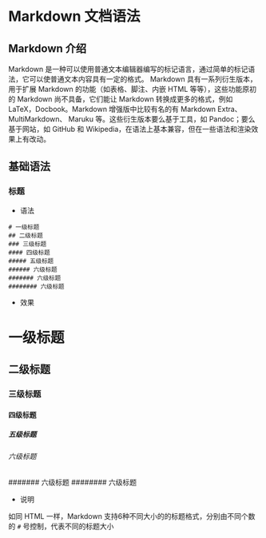 # Markdown 文档语法

## Markdown 介绍

Markdown 是一种可以使用普通文本编辑器编写的标记语言，通过简单的标记语法，它可以使普通文本内容具有一定的格式。
Markdown 具有一系列衍生版本，用于扩展 Markdown 的功能（如表格、脚注、内嵌 HTML 等等），这些功能原初的 Markdown 尚不具备，它们能让 Markdown 转换成更多的格式，例如 LaTeX，Docbook。Markdown 增强版中比较有名的有 Markdown Extra、MultiMarkdown、 Maruku 等。这些衍生版本要么基于工具，如 Pandoc；要么基于网站，如 GitHub 和 Wikipedia，在语法上基本兼容，但在一些语法和渲染效果上有改动。

## 基础语法

### 标题

- 语法
```
# 一级标题
## 二级标题
### 三级标题
#### 四级标题
##### 五级标题
###### 六级标题
####### 六级标题
######## 六级标题
```

- 效果

# 一级标题
## 二级标题
### 三级标题
#### 四级标题
##### 五级标题
###### 六级标题
####### 六级标题
######## 六级标题


- 说明

如同 HTML 一样，Markdown 支持6种不同大小的的标题格式，分别由不同个数的 ```#``` 号控制，代表不同的标题大小
